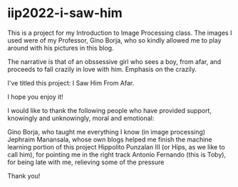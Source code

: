 # iip2022-i-saw-him

This is a project for my Introduction to Image Processing class. The images I used were of my Professor, Gino Borja, who so kindly allowed me to play around with his pictures in this blog.

The narrative is that of an obssessive girl who sees a boy, from afar, and proceeds to fall crazily in love with him. Emphasis on the crazily.

I've titled this project: I Saw Him From Afar.

I hope you enjoy it!

I would like to thank the following people who have provided support, knowingly and unknowingly, moral and emotional:

Gino Borja, who taught me everything I know (in image processing)
Jephraim Manansala, whose own blogs helped me finish the machine learning portion of this project
Hippolito Punzalan III (or Hips, as we like to call him), for pointing me in the right track
Antonio Fernando (this is Toby), for being late with me, relieving some of the pressure

Thank you!
